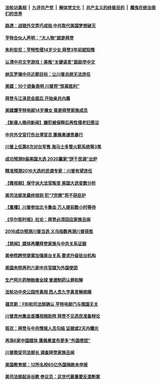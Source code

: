 

####  [法轮功真相](../../../../basic/blob/master/README.md?t=10222031) &nbsp;|&nbsp; [九评共产党](../../../../9ping.md/blob/master/README.md?t=10222031) &nbsp;|&nbsp; [解体党文化](../../../../jtdwh.md/blob/master/README.md?t=10222031)  &nbsp;|&nbsp; [共产主义的终极目的](../../../../gczydzjmd.md/blob/master/README.md?t=10222031) &nbsp;|&nbsp; [魔鬼在统治我们的世界](../../../../mgztzwmdsj.md/blob/master/README.md?t=10222031) 

#### [路透：战狼外交弄巧成拙 中共取代美国梦想破灭](../pages/prog203/a102969029.md?t=10222031) 

#### [亨特合伙人声明：“大人物”就是拜登](../pages/prog203/a102969009.md?t=10222031) 

#### [朱利安尼：亨特性侵14岁少女 拜登3年前就知情](../pages/prog203/a102968990.md?t=10222031) 

#### [认清中共文字游戏！美推“关键语言”鼓励学中文](../pages/prog203/a102968964.md?t=10222031) 

#### [纳瓦罗揭中共近期目标：让川普总统无法连任](../pages/prog203/a102968951.md?t=10222031) 

#### [美媒：10个迹象表明 川普将“惊喜胜利”](../pages/prog203/a102968913.md?t=10222031) 

#### [拜登与江泽民会面后 开始亲共内幕](../pages/prog203/a102968824.md?t=10222031) 

#### [美媒爆亨特电邮14岁裸女 竟是拜登家族成员](../pages/prog203/a102968820.md?t=10222031) 

#### [【新唐人晚间新闻】嫌犯被保释后再性侵老妇惹议](../pages/prog203/a102968773.md?t=10222031) 

#### [中共外交官打伤台湾官员 蓬佩奥谴责暴行](../pages/prog203/a102968732.md?t=10222031) 

#### [川普上任第8次对台军售 海马士多管火箭系统等3笔](../pages/prog203/a102968676.md?t=10222031) 

#### [成功预测9届美国大选 2020赢家“饼干民调”出炉](../pages/prog203/a102968293.md?t=10222031) 

#### [精准预测2016大选的民调专家：川普有望连任](../pages/prog203/a102968314.md?t=10222031) 

#### [【微视频】保守派大法官叛变 美国大选变数分析](../pages/prog203/a102968629.md?t=10222031) 

#### [美司法部发最终规则 犯“7宗罪”将不获庇护](../pages/prog203/a102968609.md?t=10222031) 

#### [【重播】川普参加北卡集会 万人提前数小时等待](../pages/prog203/a102968613.md?t=10222031) 

#### [《华尔街时报》社论：拜登必须回应家族丑闻](../pages/prog203/a102968603.md?t=10222031) 

#### [2016成功预测川普当选  义乌指数再测川普获胜](../pages/prog203/a102968500.md?t=10222031) 

#### [【禁闻】媒体再爆拜登家族与中共关系证据](../pages/prog203/a102968571.md?t=10222031) 

#### [美参院跨党提案加强美台关系 要求升级驻台机构](../pages/prog203/a102968474.md?t=10222031) 

#### [美国务院再列六家中共官媒为外国使团](../pages/prog203/a102968558.md?t=10222031) 

#### [生产阿片药物贻害全球 普渡制药认罪和解](../pages/prog203/a102968551.md?t=10222031) 

#### [法轮功中央公园传真相 西人念九字真言解病痛](../pages/prog203/a102968539.md?t=10222031) 

#### [福克斯：FBI和司法部确认 亨特电邮门与俄国无关](../pages/prog203/a102968480.md?t=10222031) 

#### [川普宾州集会首播视频助阵 拜登不见选民准备辩论](../pages/prog203/a102968508.md?t=10222031) 

#### [班农：拜登与中共情报人员勾结 证据或2天内曝光](../pages/prog203/a102968457.md?t=10222031) 

#### [再添6家中国媒体 蓬佩奥宣布更多“外国使团”](../pages/prog203/a102968462.md?t=10222031) 

#### [川普敦促司法部长 调查拜登家族丑闻](../pages/prog203/a102968442.md?t=10222031) 

#### [美国教育部：12所名校65亿外国捐款未申报](../pages/prog203/a102968415.md?t=10222031) 

#### [美司法部起诉谷歌 参议员：这世代最重要反垄断案](../pages/prog203/a102968397.md?t=10222031) 


